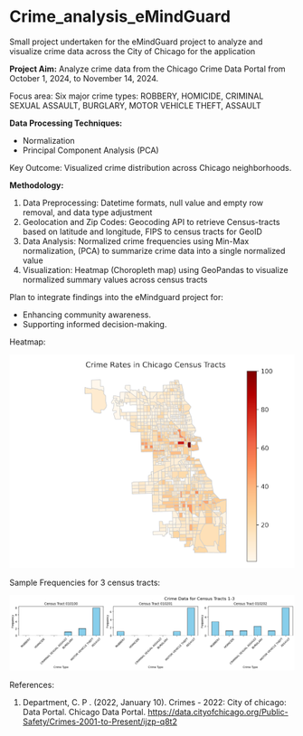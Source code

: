 # Crime_analysis_eMindGuard
Small project undertaken for the eMindGuard project to analyze and visualize crime data across the City of Chicago for the application


 __Project Aim:__ Analyze crime data from the Chicago Crime Data Portal from October 1, 2024, to November 14, 2024.

Focus area: Six major crime types:
ROBBERY, HOMICIDE, CRIMINAL SEXUAL ASSAULT, BURGLARY, MOTOR VEHICLE THEFT, ASSAULT


__Data Processing Techniques:__
  - Normalization
  - Principal Component Analysis (PCA)
    
Key Outcome: Visualized crime distribution across Chicago neighborhoods.


__Methodology:__
1. Data Preprocessing: Datetime formats, null value and empty row removal, and data type adjustment
2. Geolocation and Zip Codes: Geocoding API to retrieve Census-tracts based on latitude and longitude, FIPS to census tracts for GeoID
3. Data Analysis: Normalized crime frequencies using Min-Max normalization, (PCA) to summarize crime data into a single normalized value
4. Visualization: Heatmap (Choropleth map) using GeoPandas to visualize normalized summary values across census tracts





Plan to integrate findings into the eMindguard project for:
- Enhancing community awareness.
- Supporting informed decision-making.


Heatmap:

![alt text](https://github.com/SayeVikram/Crime_analysis_eMindGuard/blob/main/heatmap.png "Heatmap of crime rates in Chicago")


Sample Frequencies for 3 census tracts:

![alt text](https://github.com/SayeVikram/Crime_analysis_eMindGuard/blob/main/freqs.png "Sample Frequencies for 3 census tracts")



References: 
1. Department, C. P . (2022, January 10). Crimes - 2022: City of chicago: Data Portal. Chicago Data Portal. https://data.cityofchicago.org/Public-Safety/Crimes-2001-to-Present/ijzp-q8t2

